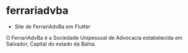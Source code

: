 # ferrariadvba
- Site de FerrariAdvBa em Flutter

O FerrariAdvBa é a Sociedade Unipessoal de Advocacia estabelecida em Salvador, Capital do estado da Bahia.


